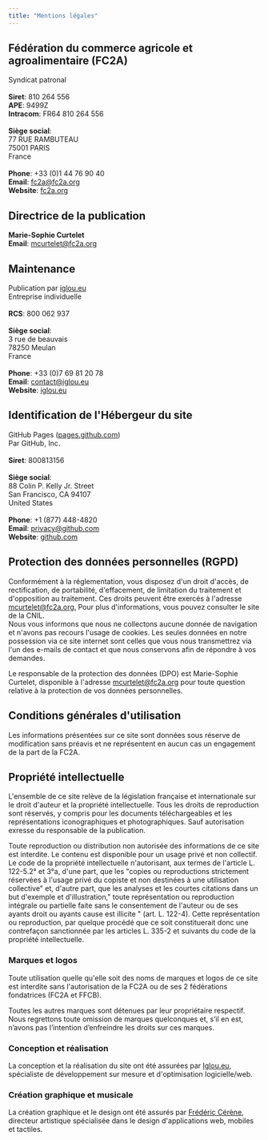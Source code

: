 ```yaml
---
title: "Mentions légales"
---
```


<div id="mentions-legales">
    <h2 class="color-blue">Fédération du commerce agricole et agroalimentaire (FC2A)</h2>
    <p >Syndicat patronal <br><br><b>Siret</b>: 810 264 556 <br><b>APE</b>: 9499Z <br><b>Intracom</b>: FR64 810 264 556 <br><br><b>Siège social</b>:<br>77 RUE RAMBUTEAU <br>75001 PARIS <br>France <br><br><b>Phone</b>: +33 (0)1 44 76 90 40<br><b>Email</b>: <a href="mailto:fc2a@fc2a.org">fc2a@fc2a.org</a><br><b>Website</b>: <a href="https://fc2a.org/" target="_blank" rel="noopener noreferrer">fc2a.org</a> </p>
    <h2 class="color-blue">Directrice de la publication</h2>
    <p ><b>Marie-Sophie Curtelet</b><br><b>Email</b>: <a href="mailto:mcurtelet@fc2a.org">mcurtelet@fc2a.org</a></p>
    <h2 class="color-blue">Maintenance</h2>
    <p >Publication par <a href="https://iglou.eu/" target="_blank" rel="noopener noreferrer">iglou.eu</a><br>Entreprise individuelle<br><br><b>RCS</b>: 800 062 937<br><br><b>Siège social</b>:<br>3 rue de beauvais<br>78250 Meulan<br>France <br><br><b>Phone</b>: +33 (0)7 69 81 20 78 <br><b>Email</b>: <a href="mailto:contact@iglou.eu">contact@iglou.eu</a> <br><b>Website</b>: <a href="https://iglou.eu/" target="_blank" rel="noopener noreferrer">iglou.eu</a> </p>
    <h2 class="color-blue">Identification de l'Hébergeur du site</h2>
    <p >GitHub Pages (<a href="https://pages.github.com/" target="_blank" rel="noopener noreferrer">pages.github.com</a>) <br>Par GitHub, Inc. <br><br><b>Siret</b>: 800813156<br><br><b>Siège social</b>:<br>88 Colin P. Kelly Jr. Street <br>San Francisco, CA 94107 <br>United States <br><br><b>Phone</b>: +1 (877) 448-4820 <br><b>Email</b>: <a href="mailto:privacy@github.com">privacy@github.com</a> <br><b>Website</b>: <a href="https://github.com/" target="_blank" rel="noopener noreferrer">github.com</a> </p>
    <h2 class="color-blue">Protection des données personnelles (RGPD)</h2>
    <p >Conformément à la réglementation, vous disposez d'un droit d'accès, de rectification, de portabilité, d'effacement, de limitation du traitement et d'opposition au traitement. Ces droits peuvent être exercés à l'adresse <a href="mailto:mcurtelet@fc2a.org.">mcurtelet@fc2a.org.</a> Pour plus d'informations, vous pouvez consulter le site de la CNIL.<br>Nous vous informons que nous ne collectons aucune donnée de navigation et n'avons pas recours l'usage de cookies. Les seules données en notre possession via ce site internet sont celles que vous nous transmettrez via l'un des e-mails de contact et que nous conservons afin de répondre à vos demandes.</p>
    <p >Le responsable de la protection des données (DPO) est Marie-Sophie Curtelet, disponible à l'adresse <a href="mailto:mcurtelet@fc2a.org">mcurtelet@fc2a.org</a> pour toute question relative à la protection de vos données personnelles.</p>
    <h2 class="color-blue">Conditions générales d'utilisation</h2>
    <p >Les informations présentées sur ce site sont données sous réserve de modification sans préavis et ne représentent en aucun cas un engagement de la part de la FC2A.</p>
    <h2 class="color-blue">Propriété intellectuelle</h2>
    <p >L'ensemble de ce site relève de la législation française et internationale sur le droit d'auteur et la propriété intellectuelle. Tous les droits de reproduction sont réservés, y compris pour les documents téléchargeables et les représentations iconographiques et photographiques. Sauf autorisation exresse du responsable de la publication.</p>
    <p >Toute reproduction ou distribution non autorisée des informations de ce site est interdite. Le contenu est disponible pour un usage privé et non collectif. Le code de la propriété intellectuelle n'autorisant, aux termes de l'article L. 122-5.2° et 3°a, d'une part, que les "copies ou reproductions strictement réservées à l'usage privé du copiste et non destinées à une utilisation collective" et, d'autre part, que les analyses et les courtes citations dans un but d'exemple et d'illustration," toute représentation ou reproduction intégrale ou partielle faite sans le consentement de l'auteur ou de ses ayants droit ou ayants cause est illicite " (art. L. 122-4). Cette représentation ou reproduction, par quelque procédé que ce soit constituerait donc une contrefaçon sanctionnée par les articles L. 335-2 et suivants du code de la propriété intellectuelle.</p>
    <h3 class="color-blue">Marques et logos</h3>
    <p >Toute utilisation quelle qu'elle soit des noms de marques et logos de ce site est interdite sans l'autorisation de la FC2A ou de ses 2 fédérations fondatrices (FC2A et FFCB).</p>
    <p >Toutes les autres marques sont détenues par leur propriétaire respectif. Nous regrettons toute omission de marques quelconques et, s’il en est, n’avons pas l’intention d’enfreindre les droits sur ces marques.</p>
    <h3 class="color-blue">Conception et réalisation</h3>
    <p >La conception et la réalisation du site ont été assurées par <a href="https://iglou.eu/">Iglou.eu</a>, spécialiste de développement sur mesure et d'optimisation logicielle/web. </p>
    <h3 class="color-blue">Création graphique et musicale</h3>
    <p >La création graphique et le design ont été assurés par <a href="http://www.frederic-cerene.com/" target="_blank">Frédéric Cérène</a>, directeur artistique spécialisée dans le design d'applications web, mobiles et tactiles. </p>
</div>